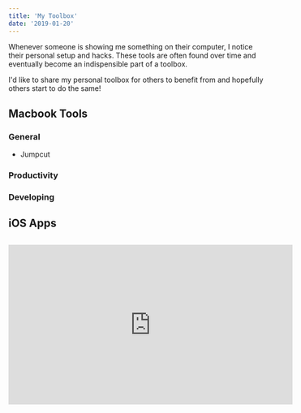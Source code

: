 ```yaml
---
title: 'My Toolbox'
date: '2019-01-20'
---
```


Whenever someone is showing me something on their computer, I notice their personal setup and hacks. These tools are often found over time and eventually become an indispensible part of a toolbox.

I'd like to share my personal toolbox for others to benefit from and hopefully others start to do the same!

## Macbook Tools

### General

- Jumpcut

### Productivity

### Developing

## iOS Apps

##

<iframe width="560" height="315" src="https://www.youtube.com/embed/4n0xNbfJLR8" frameborder="0" allowfullscreen></iframe>
